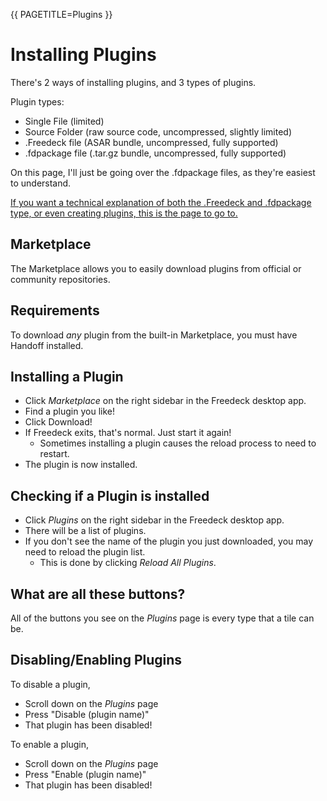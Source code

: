 {{
  PAGETITLE=Plugins
}}

# Installing Plugins

There's 2 ways of installing plugins, and 3 types of plugins.

Plugin types:

- Single File (limited)
- Source Folder (raw source code, uncompressed, slightly limited)
- .Freedeck file (ASAR bundle, uncompressed, fully supported)
- .fdpackage file (.tar.gz bundle, uncompressed, fully supported)

On this page, I'll just be going over the .fdpackage files, as they're easiest to understand.

[If you want a technical explanation of both the .Freedeck and .fdpackage type, or even creating plugins, this is the page to go to.]({$BASEPATH}plugins_extended)

## Marketplace

The Marketplace allows you to easily download plugins from official or community repositories.

## Requirements

To download *any* plugin from the built-in Marketplace, you must have Handoff installed.

## Installing a Plugin

- Click *Marketplace* on the right sidebar in the Freedeck desktop app.
- Find a plugin you like!
- Click Download!
- If Freedeck exits, that's normal. Just start it again!
  - Sometimes installing a plugin causes the reload process to need to restart.
- The plugin is now installed.

## Checking if a Plugin is installed

- Click *Plugins* on the right sidebar in the Freedeck desktop app.
- There will be a list of plugins.
- If you don't see the name of the plugin you just downloaded, you may need to reload the plugin list.
  - This is done by clicking *Reload All Plugins*.

## What are all these buttons?

All of the buttons you see on the *Plugins* page is every type that a tile can be.

## Disabling/Enabling Plugins

To disable a plugin,

- Scroll down on the *Plugins* page
- Press "Disable (plugin name)"
- That plugin has been disabled!

To enable a plugin,

- Scroll down on the *Plugins* page
- Press "Enable (plugin name)"
- That plugin has been disabled!
